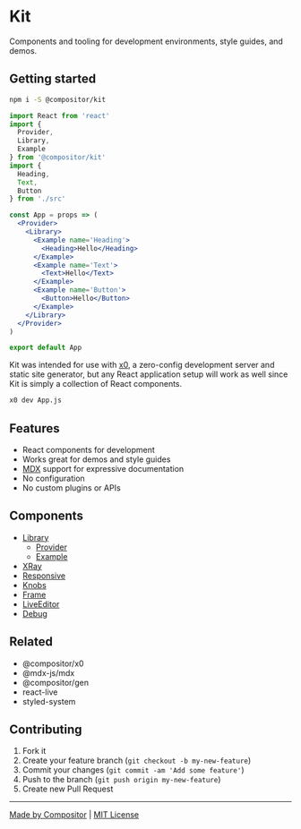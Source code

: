 # Kit

Components and tooling for development environments, style guides, and demos.

## Getting started

```sh
npm i -S @compositor/kit
```

```jsx
import React from 'react'
import {
  Provider,
  Library,
  Example
} from '@compositor/kit'
import {
  Heading,
  Text,
  Button
} from './src'

const App = props => (
  <Provider>
    <Library>
      <Example name='Heading'>
        <Heading>Hello</Heading>
      </Example>
      <Example name='Text'>
        <Text>Hello</Text>
      </Example>
      <Example name='Button'>
        <Button>Hello</Button>
      </Example>
    </Library>
  </Provider>
)

export default App
```

Kit was intended for use with [x0][x0],
a zero-config development server and static site generator,
but any React application setup will work as well since Kit is simply a collection of React components.

```sh
x0 dev App.js
```

## Features

- React components for development
- Works great for demos and style guides
- [MDX][mdx] support for expressive documentation
- No configuration
- No custom plugins or APIs

## Components

- [Library](docs/Library.md)
  * [Provider](docs/Library.md#provider)
  * [Example](docs/Library.md#example)
- [XRay](docs/XRay.md)
- [Responsive](docs/Responsive.md)
- [Knobs](docs/Knob.md)
- [Frame](docs/Frame.md)
- [LiveEditor](docs/LiveEditor.md)
- [Debug](docs/Debug.md)

## Related

- @compositor/x0
- @mdx-js/mdx
- @compositor/gen
- react-live
- styled-system

## Contributing

1. Fork it
2. Create your feature branch (`git checkout -b my-new-feature`)
3. Commit your changes (`git commit -am 'Add some feature'`)
4. Push to the branch (`git push origin my-new-feature`)
5. Create new Pull Request

---

[Made by Compositor](https://compositor.io/)
|
[MIT License](license)

[x0]: https://github.com/c8r/x0
[mdx]: https://github.com/mdx-js/mdx
[react-live]: https://github.com/FormidableLabs/react-live
